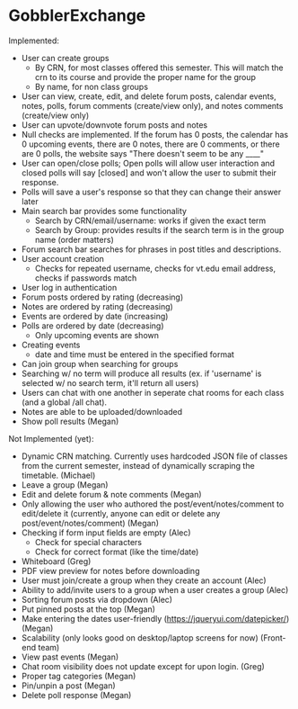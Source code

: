 # GobblerExchange

Implemented:
- User can create groups
  - By CRN, for most classes offered this semester. This will match the crn to its course and provide the proper name for the group
  - By name, for non class groups
- User can view, create, edit, and delete forum posts, calendar events, notes, polls, forum comments (create/view only), and notes comments (create/view only)
- User can upvote/downvote forum posts and notes
- Null checks are implemented. If the forum has 0 posts, the calendar has 0 upcoming events, there are 0 notes, there are 0 comments, or there are 0 polls, the website says "There doesn't seem to be any ____"
- User can open/close polls; Open polls will allow user interaction and closed polls will say [closed] and won't allow the user to submit their response.
- Polls will save a user's response so that they can change their answer later
- Main search bar provides some functionality
    - Search by CRN/email/username: works if given the exact term
    - Search by Group: provides results if the search term is in the group name (order matters)
- Forum search bar searches for phrases in post titles and descriptions.
- User account creation
  - Checks for repeated username, checks for vt.edu email address, checks if passwords match
- User log in authentication
- Forum posts ordered by rating (decreasing)
- Notes are ordered by rating (decreasing)
- Events are ordered by date (increasing)
- Polls are ordered by date (decreasing)
    - Only upcoming events are shown
- Creating events
    - date and time must be entered in the specified format
- Can join group when searching for groups
- Searching w/ no term will produce all results (ex. if 'username' is selected w/ no search term, it'll return all users)
- Users can chat with one another in seperate chat rooms for each class (and a global /all chat).
- Notes are able to be uploaded/downloaded
- Show poll results (Megan)

Not Implemented (yet):
- Dynamic CRN matching. Currently uses hardcoded JSON file of classes from the current semester, instead of dynamically scraping the timetable. (Michael)
- Leave a group (Megan)
- Edit and delete forum & note comments (Megan)
- Only allowing the user who authored the post/event/notes/comment to edit/delete it (currently, anyone can edit or delete any post/event/notes/comment) (Megan)
- Checking if form input fields are empty (Alec)
  - Check for special characters
  - Check for correct format (like the time/date)
- Whiteboard (Greg)
- PDF view preview for notes before downloading
- User must join/create a group when they create an account (Alec)
- Ability to add/invite users to a group when a user creates a group (Alec)
- Sorting forum posts via dropdown (Alec)
- Put pinned posts at the top (Megan)
- Make entering the dates user-friendly (https://jqueryui.com/datepicker/) (Megan)
- Scalability (only looks good on desktop/laptop screens for now) (Front-end team)
- View past events (Megan)
- Chat room visibility does not update except for upon login. (Greg)
- Proper tag categories (Megan)
- Pin/unpin a post (Megan)
- Delete poll response (Megan)
